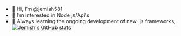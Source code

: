 - 👋 Hi, I’m @jemish581
- 👀 I’m interested in Node js/Api's
- 🌱 Always learning the ongoing development of new .js frameworks,
[![Jemish's GitHub stats](https://github-readme-stats.vercel.app/api?jemish581)](https://github.com/jemish581/github-readme-stats)
